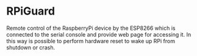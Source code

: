 # RPiGuard
Remote control of the RaspberryPi device by the ESP8266 which is connected to the serial console and provide web page for accessing it.
In this way is possible to perform hardware reset to wake up RPi from shutdown or crash.
